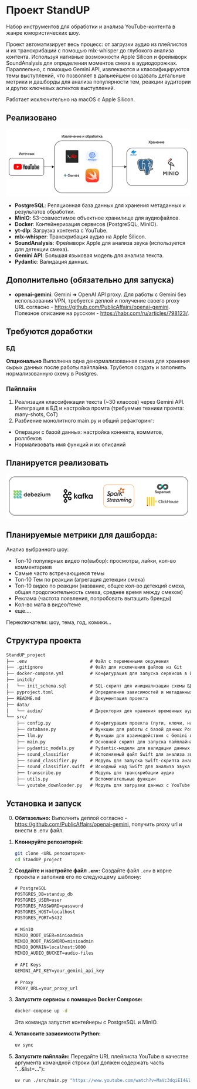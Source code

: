 # Проект StandUP

Набор инструментов для обработки и анализа YouTube-контента в жанре юмористических шоу. 

Проект автоматизирует весь процесс: от загрузки аудио из плейлистов и их транскрибации с помощью mlx-whisper до глубокого анализа контента. Используя нативные возможности Apple Silicon и фреймворк SoundAnalysis для определения моментов  смеха в аудиодорожках. Параллельно, с помощью Gemini API, извлекаются и классифицируются темы выступлений, что позволяет в дальнейшем создавать детальные метрики и дашборды для анализа популярности тем, реакции аудитории и других ключевых аспектов выступлений.

Работает исключительно на macOS с Apple Silicon.

## Реализовано

![alt text](image-2.png)

*   **PostgreSQL**: Реляционная база данных для хранения метаданных и результатов обработки.
*   **MinIO**: S3-совместимое объектное хранилище для аудиофайлов.
*   **Docker**: Контейнеризация сервисов (PostgreSQL, MinIO).
*   **yt-dlp**: Загрузка контента с YouTube.
*   **mlx-whisper**: Транскрибация аудио на Apple Silicon.
*   **SoundAnalysis**: Фреймворк Apple для анализа звука (используется для детекции смеха).
*   **Gemini API**: Большая языковая модель для анализа текста.
*   **Pydantic**: Валидация данных.

## Дополнительно (обязательно для запуска)
*   **openai-gemini**: Gemini ➜ OpenAI API proxy. Для работы с Gemini без использования VPN, требуется деплой и получение своего proxy URL согласно - https://github.com/PublicAffairs/openai-gemini. Полезное описание на русском - https://habr.com/ru/articles/798123/.

## Требуются доработки

### БД

**Опционально**
Выполнена одна денормализованная схема для хранения сырых данных после работы пайплайна. Трубется создать и заполнять нормализованную схему в Postgres.

### Пайплайн
1. Реализация классификации текста (~30 классов) через Gemini API. Интеграция в БД и настройка промта (требуемые техники промта: many-shots, CoT)
2. Разбиение монолитного main.py и общий рефакторинг:
- Операции с базой данных: настройка коннекта, коммитов, роллбеков
- Нормализовать имя функций и их описаний

## Планируется реализовать

![alt text](image-1.png)


## Планируемые метрики для дашборда:

Анализ выбранного шоу:
- Топ-10 популярных видео по(выбор): просмотры, лайки, кол-во комментариев
- Самые часто встречающиеся темы
- Топ-10 Тем по реакции (агрегация детекции смеха)
- Топ-10 видео по реакции (название, общее кол-во детекций смеха, общая продолжительность смеха, среднее время между смехом)
- Реклама (частота появления, попробовать вытащить бренды)
- Кол-во мата в видео/теме
- еще....

Переключатели: шоу, тема, год, комики...



## Структура проекта

```txt
StandUP_project
├── .env                        # Файл с переменными окружения
├── .gitignore                  # Файл для исключения файлов из Git
├── docker-compose.yml          # Конфигурация для запуска сервисов в Docker
├── initdb/
│   └── init_schema.sql         # SQL-скрипт для инициализации схемы БД
├── pyproject.toml              # Определение зависимостей и метаданных проекта
├── README.md                   # Документация проекта
├── data/
│   └── audio/                  # Директория для хранения временных аудиофайлов
└── src/
    ├── config.py               # Конфигурация проекта (пути, ключи, настройки)
    ├── database.py             # Функции для работы с базой данных PostgreSQL
    ├── llm.py                  # Функции для взаимодействия с Gemini API
    ├── main.py                 # Основной скрипт для запуска пайплайна
    ├── pydantic_models.py      # Pydantic-модели для валидации данных
    ├── sound_classifier        # Исполняемый файл Swift для анализа звука
    ├── sound_classifier.py     # Модуль для запуска Swift-скрипта анализа звука
    ├── sound_classifier.swift  # Исходный код Swift для анализа звука
    ├── transcribe.py           # Модуль для транскрибации аудио
    ├── utils.py                # Вспомогательные функции
    └── youtube_downloader.py   # Модуль для загрузки данных с YouTube
```


## Установка и запуск
0. **Обятазельно:** Выполнить деплой согласно - https://github.com/PublicAffairs/openai-gemini, получить proxy url и внести в .env файл.

1.  **Клонируйте репозиторий:**
    ```bash
    git clone <URL репозитория>
    cd StandUP_project
    ```

2.  **Создайте и настройте файл `.env`:**
    Создайте файл `.env` в корне проекта и заполнив его по следующему шаблону:
    ```env
    # PostgreSQL
    POSTGRES_DB=standup_db
    POSTGRES_USER=user
    POSTGRES_PASSWORD=password
    POSTGRES_HOST=localhost
    POSTGRES_PORT=5432

    # MinIO
    MINIO_ROOT_USER=minioadmin
    MINIO_ROOT_PASSWORD=minioadmin
    MINIO_DOMAIN=localhost:9000
    MINIO_AUDIO_BUCKET=audio-files

    # API Keys
    GEMINI_API_KEY=your_gemini_api_key

    # Proxy
    PROXY_URL=your_proxy_url
    ```

3.  **Запустите сервисы с помощью Docker Compose:**
    ```bash
    docker-compose up -d
    ```
    Эта команда запустит контейнеры с PostgreSQL и MinIO.

4.  **Установите зависимости Python:**
    ```bash
    uv sync
    ```

5.  **Запустите пайплайн:**
    Передайте URL плейлиста YouTube в качестве аргумента командной строки (url должен содержать часть "...&list=..."):
    ```bash
    uv run ./src/main.py "https://www.youtube.com/watch?v=MaVc3dqiEI4&list=PLcQngyvNgfmLi9eyV9reNMqu-pbdKErKr" 
    ```
